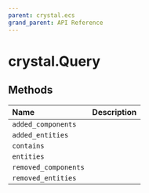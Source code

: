 ```yaml
---
parent: crystal.ecs
grand_parent: API Reference
---
```


# crystal.Query

## Methods

| Name                 | Description |
| :------------------- | :---------- |
| `added_components`   |             |
| `added_entities`     |             |
| `contains`           |             |
| `entities`           |             |
| `removed_components` |             |
| `removed_entities`   |             |
